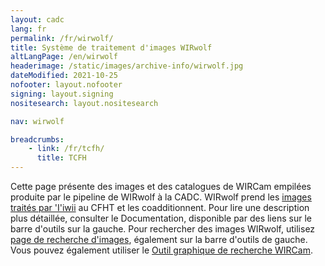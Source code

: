 ```yaml
---
layout: cadc
lang: fr
permalink: /fr/wirwolf/
title: Système de traitement d'images WIRwolf
altLangPage: /en/wirwolf
headerimage: /static/images/archive-info/wirwolf.jpg
dateModified: 2021-10-25
nofooter: layout.nofooter
signing: layout.signing
nositesearch: layout.nositesearch

nav: wirwolf

breadcrumbs:
    - link: /fr/tcfh/
      title: TCFH
---
```


<p>
    Cette page présente des images et des catalogues de WIRCam empilées
    produite par le pipeline de WIRwolf à la CADC.
    WIRwolf prend les
     <a rel="external" href="http://www.cfht.hawaii.edu/Instruments/Imaging/WIRCam/IiwiVersion1Doc.html" class="ui-link">images traités par 'I'iwii</a> 
     au CFHT et les coadditionnent.  Pour lire une
     description plus détaillée, consulter le Documentation, disponible par des
     liens sur le barre d'outils sur la gauche.  Pour rechercher des images
     WIRwolf, utilisez
     <a href="/fr/recherche/?collection=CFHTWIRWOLF&amp;noexec=true" class="ui-link">page de recherche d'images</a>, également
     sur la barre d'outils de gauche.  Vous pouvez également utiliser
     le <a href="/en/wirwolf/access/graph.html" class="ui-link">Outil graphique de recherche WIRCam</a>.  
  </p>
